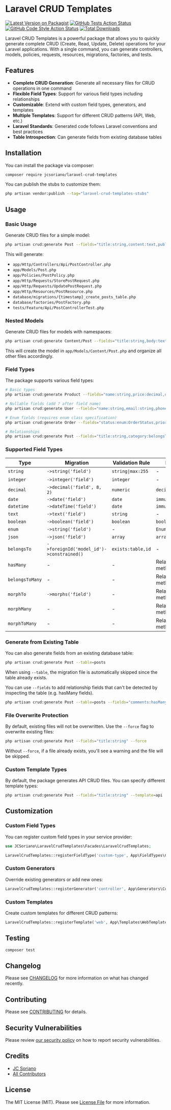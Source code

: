 # Laravel CRUD Templates

[![Latest Version on Packagist](https://img.shields.io/packagist/v/jcsoriano/laravel-crud-templates.svg?style=flat-square)](https://packagist.org/packages/jcsoriano/laravel-crud-templates)
[![GitHub Tests Action Status](https://img.shields.io/github/actions/workflow/status/jcsoriano/laravel-crud-templates/run-tests.yml?branch=main&label=tests&style=flat-square)](https://github.com/jcsoriano/laravel-crud-templates/actions?query=workflow%3Arun-tests+branch%3Amain)
[![GitHub Code Style Action Status](https://img.shields.io/github/actions/workflow/status/jcsoriano/laravel-crud-templates/fix-php-code-style-issues.yml?branch=main&label=code%20style&style=flat-square)](https://github.com/jcsoriano/laravel-crud-templates/actions?query=workflow%3A"Fix+PHP+code+style+issues"+branch%3Amain)
[![Total Downloads](https://img.shields.io/packagist/dt/jcsoriano/laravel-crud-templates.svg?style=flat-square)](https://packagist.org/packages/jcsoriano/laravel-crud-templates)

Laravel CRUD Templates is a powerful package that allows you to quickly generate complete CRUD (Create, Read, Update, Delete) operations for your Laravel applications. With a single command, you can generate controllers, models, policies, requests, resources, migrations, factories, and tests.

## Features

- **Complete CRUD Generation**: Generate all necessary files for CRUD operations in one command
- **Flexible Field Types**: Support for various field types including relationships
- **Customizable**: Extend with custom field types, generators, and templates
- **Multiple Templates**: Support for different CRUD patterns (API, Web, etc.)
- **Laravel Standards**: Generated code follows Laravel conventions and best practices
- **Table Introspection**: Can generate fields from existing database tables

## Installation

You can install the package via composer:

```bash
composer require jcsoriano/laravel-crud-templates
```

You can publish the stubs to customize them:

```bash
php artisan vendor:publish --tag="laravel-crud-templates-stubs"
```

## Usage

### Basic Usage

Generate CRUD files for a simple model:

```bash
php artisan crud:generate Post --fields="title:string,content:text,published:boolean"
```

This will generate:
- `app/Http/Controllers/Api/PostController.php`
- `app/Models/Post.php`
- `app/Policies/PostPolicy.php`
- `app/Http/Requests/StorePostRequest.php`
- `app/Http/Requests/UpdatePostRequest.php`
- `app/Http/Resources/PostResource.php`
- `database/migrations/{timestamp}_create_posts_table.php`
- `database/factories/PostFactory.php`
- `tests/Feature/Api/PostControllerTest.php`

### Nested Models

Generate CRUD files for models with namespaces:

```bash
php artisan crud:generate Content/Post --fields="title:string,body:text"
```

This will create the model in `app/Models/Content/Post.php` and organize all other files accordingly.

### Field Types

The package supports various field types:

```bash
# Basic types
php artisan crud:generate Product --fields="name:string,price:decimal,description:text,active:boolean,created_date:date,updated_at:datetime,metadata:json"

# Nullable fields (add ? after field name)
php artisan crud:generate User --fields="name:string,email:string,phone?:string"

# Enum fields (requires enum class specification)
php artisan crud:generate Order --fields="status:enum:OrderStatus,priority:enum:Priority"

# Relationships
php artisan crud:generate Post --fields="title:string,category:belongsTo,tags:belongsToMany"
```

### Supported Field Types

| Type | Migration | Validation Rule | Model Cast | Example |
|------|-----------|----------------|------------|---------|
| `string` | `->string('field')` | `string\|max:255` | - | `title:string` |
| `integer` | `->integer('field')` | `integer` | - | `count:integer` |
| `decimal` | `->decimal('field', 8, 2)` | `numeric` | `decimal:2` | `price:decimal` |
| `date` | `->date('field')` | `date` | `immutable_date` | `birth_date:date` |
| `datetime` | `->dateTime('field')` | `date` | `immutable_datetime` | `published_at:datetime` |
| `text` | `->text('field')` | `string` | - | `description:text` |
| `boolean` | `->boolean('field')` | `boolean` | `boolean` | `active:boolean` |
| `enum` | `->string('field')` | - | `EnumClass::class` | `status:enum:Status` |
| `json` | `->json('field')` | `array` | `array` | `metadata:json` |
| `belongsTo` | `->foreignId('model_id')->constrained()` | `exists:table,id` | - | `category:belongsTo` |
| `hasMany` | - | - | Relationship method | `posts:hasMany` |
| `belongsToMany` | - | - | Relationship method | `tags:belongsToMany` |
| `morphTo` | `->morphs('field')` | - | Relationship method | `commentable:morphTo` |
| `morphMany` | - | - | Relationship method | `comments:morphMany` |
| `morphToMany` | - | - | Relationship method | `tags:morphToMany` |

### Generate from Existing Table

You can also generate fields from an existing database table:

```bash
php artisan crud:generate Post --table=posts
```

When using `--table`, the migration file is automatically skipped since the table already exists. 

You can use `--fields` to add relationship fields that can't be detected by inspecting the table (e.g. hasMany fields).

```bash
php artisan crud:generate Post --table=posts --fields="comments:hasMany"
```

### File Overwrite Protection

By default, existing files will not be overwritten. Use the `--force` flag to overwrite existing files:

```bash
php artisan crud:generate Post --fields="title:string" --force
```

Without `--force`, if a file already exists, you'll see a warning and the file will be skipped.

### Custom Template Types

By default, the package generates API CRUD files. You can specify different template types:

```bash
php artisan crud:generate Post --fields="title:string" --template=api
```

## Customization

### Custom Field Types

You can register custom field types in your service provider:

```php
use JCSoriano\LaravelCrudTemplates\Facades\LaravelCrudTemplates;

LaravelCrudTemplates::registerFieldType('custom-type', App\FieldTypes\CustomFieldType::class);
```

### Custom Generators

Override existing generators or add new ones:

```php
LaravelCrudTemplates::registerGenerator('controller', App\Generators\CustomControllerGenerator::class);
```

### Custom Templates

Create custom templates for different CRUD patterns:

```php
LaravelCrudTemplates::registerTemplate('web', App\Templates\WebTemplate::class);
```

## Testing

```bash
composer test
```

## Changelog

Please see [CHANGELOG](CHANGELOG.md) for more information on what has changed recently.

## Contributing

Please see [CONTRIBUTING](CONTRIBUTING.md) for details.

## Security Vulnerabilities

Please review [our security policy](../../security/policy) on how to report security vulnerabilities.

## Credits

- [JC Soriano](https://github.com/jcsoriano)
- [All Contributors](../../contributors)

## License

The MIT License (MIT). Please see [License File](LICENSE.md) for more information.